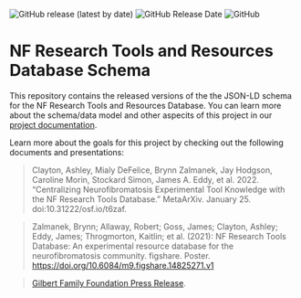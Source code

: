 <img alt="GitHub release (latest by date)" src="https://img.shields.io/github/v/release/nf-osi/nf-research-tools-schema?label=latest%20release&display_name=release&style=flat-square">  <img alt="GitHub Release Date" src="https://img.shields.io/github/release-date/nf-osi/nf-research-tools-schema?style=flat-square&color=orange">  <img alt="GitHub" src="https://img.shields.io/github/license/nf-osi/nf-research-tools-schema?style=flat-square&color=red">
# NF Research Tools and Resources Database Schema

This repository contains the released versions of the the JSON-LD schema for the NF Research Tools and Resources Database. You can learn more about the schema/data model and other aspecits of this project in our [project documentation](https://help.nf.synapse.org/NFdocs/Data-Model-&-Schema.2463596640.html).

Learn more about the goals for this project by checking out the following documents and presentations: 

>Clayton, Ashley, Mialy DeFelice, Brynn Zalmanek, Jay Hodgson, Caroline Morin, Stockard Simon, James A. Eddy, et al. 2022. “Centralizing Neurofibromatosis Experimental Tool Knowledge with the NF Research Tools Database.” MetaArXiv. January 25. doi:10.31222/osf.io/t6zaf.

>Zalmanek, Brynn; Allaway, Robert; Goss, James; Clayton, Ashley; Eddy, James; Throgmorton, Kaitlin; et al. (2021): NF Research Tools Database: An experimental resource database for the neurofibromatosis community. figshare. Poster. https://doi.org/10.6084/m9.figshare.14825271.v1 

>[Gilbert Family Foundation Press Release](https://www.gilbertfamilyfoundation.org/press-release/gff-and-sage-bionetworks-collaborate-on-an-nf1-research-tools-database/). 
